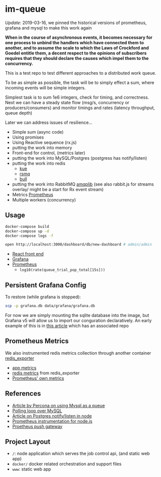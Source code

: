 # im-queue

_Update_: 2019-03-16, we pinned the historical versions
 of prometheus, grafana and mysql to make this work again

**When in the course of asynchronous events, it becomes necessary for one process to unbind the handlers which have connected them to another, and to assume the scale to which the Laws of Crockford and Goedel entitle them, a decent respect to the opinions of subscribers requires that they should declare the causes which impel them to the concurrency.**

This is a test repo to test different approaches to a distributed work queue.

To be as simple as possible, the task will be to simply effect a sum, where incoming events will be simple integers.

Simplest task is to sum 1e6 integers, check for timing, and correctness.
Next we can have a steady state flow (msg/s, concurrency or producers/consumers) and monitor timings and rates (latency throughput, queue depth)

Later we can address issues of resilience...

- Simple sum (async code)
- Using promises
- Using Reactive sequence (rx.js)
- putting the work into memory
- Front-end for control, (metrics later)
- putting the work into MySQL/Postgres (postgress has notify/listen)
- putting the work into redis
  - [kue](https://github.com/Automattic/kue)
  - [rsmq](https://github.com/smrchy/rsmq)
  - [bull](https://github.com/OptimalBits/bull)
- putting the work into RabbitMQ [amqplib](https://github.com/squaremo/amqp.node/) (see also rabbit.js for streams overlay/ might be a start for Rx event stream)
- Metrics [Prometheus](https://github.com/prometheus/node_exporter)
- Multiple workers (concurrency)

## Usage

```bash
docker-compose build
docker-compose up -d
docker-compose logs -f

open http://localhost:3000/dashboard/db/new-dashboard # admin/admin
```

- [React front end](http://localhost/)
- [Grafana](http://localhost:3000/dashboard/db/new-dashboard)
- [Prometheus](http://localhost:9090/graph)
  - `log10(rate(queue_trial_pop_total[15s]))`

## Persistent Grafana Config

To restore (while grafana is stopped):

```bash
scp -p grafana.db data/grafana/grafana.db
```

For now we are simply mounting the sqlite database into the image,
but Grafana v5 will allow us to import our conguration declaratively.
An early example of this is in [this article](https://ops.tips/blog/initialize-grafana-with-preconfigured-dashboards/) which has an associated repo

## Prometheus Metrics

We also instrumented redis metrics collection through another container [redis_exporter](https://github.com/oliver006/redis_exporter)

- [app metrics](http://localhost/metrics)
- [redis metrics](http://localhost:9121/metrics) from redis_exporter
- [Prometheus' own metrics](http://localhost:9090/metrics)

## References

- [Article by Percona on using Mysql as a queue](https://blog.engineyard.com/2011/5-subtle-ways-youre-using-mysql-as-a-queue-and-why-itll-bite-you/)
- [Polling loop over MySQL](http://www.gianlucaguarini.com/blog/push-notification-server-streaming-on-a-mysql-database/)
- [Article on Postgres notify/listen in node](http://voxpelli.com/2015/01/pubsub-with-postgres-and-node-js/)
- [Prometheus instrumentation for node.js](https://github.com/StreamMachine/prometheus_client_nodejs)
- [Proetheus push gateway](https://github.com/prometheus/pushgateway)

## Project Layout

- `/`: node application which serves the job control api, (and static web app)
- `docker/` docker related orchestration and support files
- `www`: static web app
